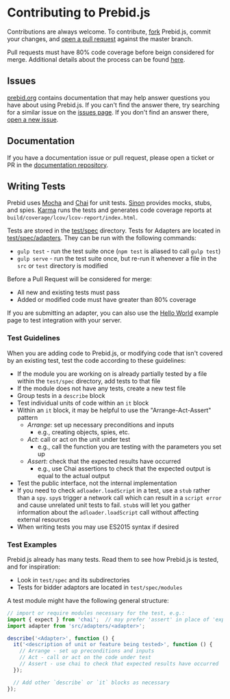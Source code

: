 # Contributing to Prebid.js
Contributions are always welcome. To contribute, [fork](https://help.github.com/articles/fork-a-repo/) Prebid.js,
commit your changes, and [open a pull request](https://help.github.com/articles/using-pull-requests/) against the
master branch.

Pull requests must have 80% code coverage before beign considered for merge.
Additional details about the process can be found [here](./pr_review.md).

## Issues
[prebid.org](http://prebid.org/) contains documentation that may help answer questions you have about using Prebid.js.
If you can't find the answer there, try searching for a similar issue on the [issues page](https://github.com/prebid/Prebid.js/issues).
If you don't find an answer there, [open a new issue](https://github.com/prebid/Prebid.js/issues/new).

## Documentation
If you have a documentation issue or pull request, please open a ticket or PR in the [documentation repository](https://github.com/prebid/prebid.github.io).

## Writing Tests

Prebid uses [Mocha](http://mochajs.org/) and [Chai](http://chaijs.com/) for unit tests. [Sinon](http://sinonjs.org/)
provides mocks, stubs, and spies. [Karma](https://karma-runner.github.io/1.0/index.html) runs the tests and generates
code coverage reports at `build/coverage/lcov/lcov-report/index.html`.

Tests are stored in the [test/spec](test/spec) directory. Tests for Adapters are located in [test/spec/adapters](test/spec/adapters).
They can be run with the following commands:

- `gulp test` - run the test suite once (`npm test` is aliased to call `gulp test`)
- `gulp serve` - run the test suite once, but re-run it whenever a file in the `src` or `test` directory is modified

Before a Pull Request will be considered for merge:

- All new and existing tests must pass
- Added or modified code must have greater than 80% coverage

If you are submitting an adapter, you can also use the [Hello World](integrationExamples/gpt/hello_world.html) example page to test integration with your server.

### Test Guidelines
When you are adding code to Prebid.js, or modifying code that isn't covered by an existing test, test the code according to these guidelines:

- If the module you are working on is already partially tested by a file within the `test/spec` directory, add tests to that file
- If the module does not have any tests, create a new test file
- Group tests in a `describe` block
- Test individual units of code within an `it` block
- Within an `it` block, it may be helpful to use the "Arrange-Act-Assert" pattern
  - _Arrange_: set up necessary preconditions and inputs
    - e.g., creating objects, spies, etc.
  - _Act_: call or act on the unit under test
    - e.g., call the function you are testing with the parameters you set up
  - _Assert_: check that the expected results have occurred
    - e.g., use Chai assertions to check that the expected output is equal to the actual output
- Test the public interface, not the internal implementation
- If you need to check `adloader.loadScript` in a test, use a `stub` rather than a `spy`. `spy`s trigger a network call which can result in a `script error` and cause unrelated unit tests to fail. `stub`s will let you gather information about the `adloader.loadScript` call without affecting external resources
- When writing tests you may use ES2015 syntax if desired

### Test Examples
Prebid.js already has many tests. Read them to see how Prebid.js is tested, and for inspiration:

- Look in `test/spec` and its subdirectories
- Tests for bidder adaptors are located in `test/spec/modules`

A test module might have the following general structure:

```JavaScript
// import or require modules necessary for the test, e.g.:
import { expect } from 'chai';  // may prefer 'assert' in place of 'expect'
import adapter from 'src/adapters/<adapter>';

describe('<Adapter>', function () {
  it('<description of unit or feature being tested>', function () {
    // Arrange - set up preconditions and inputs
    // Act - call or act on the code under test
    // Assert - use chai to check that expected results have occurred
  });

  // Add other `describe` or `it` blocks as necessary
});
```
